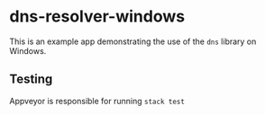 
# dns-resolver-windows

This is an example app demonstrating the use of the `dns` library on Windows.

## Testing

Appveyor is responsible for running `stack test`
